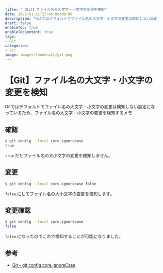 ```yaml
---
title: "【Git】ファイル名の大文字・小文字の変更を検知"
date: 2022-01-11T23:40:00+09:00
description: "Gitではデフォルトでファイル名の大文字・小文字の変更は検知しない設定になっているため、ファイル名の大文字・小文字の変更を検知するメモ"
draft: false
enableToc: true
enableTocContent: true
tags: 
- Git
categories: 
- Git
image: images/thumbnail/git.png
---
```


# 【Git】ファイル名の大文字・小文字の変更を検知
Gitではデフォルトでファイル名の大文字・小文字の変更は検知しない設定になっているため、ファイル名の大文字・小文字の変更を検知するメモ

## 確認
``` bash
$ git config --local core.ignorecase
true
```

`true` だとファイル名の大小文字の変更を検知しません。

## 変更
``` bash
$ git config --local core.ignorecase false
```

`false` にしてファイル名の大小文字の変更を検知します。

## 変更確認
``` bash
$ git config --local core.ignorecase
false
```

`false` になったのでこれで検知することが可能になりました。

## 参考
* <a href="https://git-scm.com/docs/git-config/2.14.6#Documentation/git-config.txt-coreignoreCase" target="_blank" rel="nofollow noopener">Git - git config core.ignoreCase</a>
